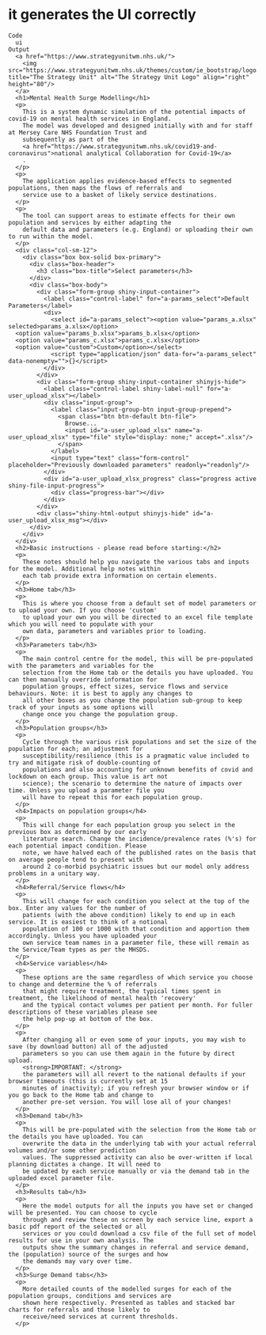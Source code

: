 # it generates the UI correctly

    Code
      ui
    Output
      <a href="https://www.strategyunitwm.nhs.uk/">
        <img src="https://www.strategyunitwm.nhs.uk/themes/custom/ie_bootstrap/logo.svg" title="The Strategy Unit" alt="The Strategy Unit Logo" align="right" height="80"/>
      </a>
      <h1>Mental Health Surge Modelling</h1>
      <p>
        This is a system dynamic simulation of the potential impacts of covid-19 on mental health services in England.
        The model was developed and designed initially with and for staff at Mersey Care NHS Foundation Trust and
        subsequently as part of the
        <a href="https://www.strategyunitwm.nhs.uk/covid19-and-coronavirus">national analytical Collaboration for Covid-19</a>
        .
      </p>
      <p>
        The application applies evidence-based effects to segmented populations, then maps the flows of referrals and
        service use to a basket of likely service destinations.
      </p>
      <p>
        The tool can support areas to estimate effects for their own population and services by either adapting the
        default data and parameters (e.g. England) or uploading their own to run within the model.
      </p>
      <div class="col-sm-12">
        <div class="box box-solid box-primary">
          <div class="box-header">
            <h3 class="box-title">Select parameters</h3>
          </div>
          <div class="box-body">
            <div class="form-group shiny-input-container">
              <label class="control-label" for="a-params_select">Default Parameters</label>
              <div>
                <select id="a-params_select"><option value="params_a.xlsx" selected>params_a.xlsx</option>
      <option value="params_b.xlsx">params_b.xlsx</option>
      <option value="params_c.xlsx">params_c.xlsx</option>
      <option value="custom">Custom</option></select>
                <script type="application/json" data-for="a-params_select" data-nonempty="">{}</script>
              </div>
            </div>
            <div class="form-group shiny-input-container shinyjs-hide">
              <label class="control-label shiny-label-null" for="a-user_upload_xlsx"></label>
              <div class="input-group">
                <label class="input-group-btn input-group-prepend">
                  <span class="btn btn-default btn-file">
                    Browse...
                    <input id="a-user_upload_xlsx" name="a-user_upload_xlsx" type="file" style="display: none;" accept=".xlsx"/>
                  </span>
                </label>
                <input type="text" class="form-control" placeholder="Previously downloaded parameters" readonly="readonly"/>
              </div>
              <div id="a-user_upload_xlsx_progress" class="progress active shiny-file-input-progress">
                <div class="progress-bar"></div>
              </div>
            </div>
            <div class="shiny-html-output shinyjs-hide" id="a-user_upload_xlsx_msg"></div>
          </div>
        </div>
      </div>
      <h2>Basic instructions - please read before starting:</h2>
      <p>
        These notes should help you navigate the various tabs and inputs for the model. Additional help notes within
        each tab provide extra information on certain elements.
      </p>
      <h3>Home tab</h3>
      <p>
        This is where you choose from a default set of model parameters or to upload your own. If you choose 'custom'
        to upload your own you will be directed to an excel file template which you will need to populate with your
        own data, parameters and variables prior to loading.
      </p>
      <h3>Parameters tab</h3>
      <p>
        The main control centre for the model, this will be pre-populated with the parameters and variables for the
        selection from the Home tab or the details you have uploaded. You can then manually override information for
        population groups, effect sizes, service flows and service behaviours. Note: it is best to apply any changes to
        all other boxes as you change the population sub-group to keep track of your inputs as some options will
        change once you change the population group.
      </p>
      <h3>Population groups</h3>
      <p>
        Cycle through the various risk populations and set the size of the population for each; an adjustment for
        susceptibility/resilience (this is a pragmatic value included to try and mitigate risk of double-counting of
        populations and also accounting for unknown benefits of covid and lockdown on each group. This value is art not
        science); the scenario to determine the nature of impacts over time. Unless you upload a parameter file you
        will have to repeat this for each population group.
      </p>
      <h4>Impacts on population groups</h4>
      <p>
        This will change for each population group you select in the previous box as determined by our early
        literature search. Change the incidence/prevalence rates (%'s) for each potential impact condition. Please
        note, we have halved each of the published rates on the basis that on average people tend to present with
        around 2 co-morbid psychiatric issues but our model only address problems in a unitary way.
      </p>
      <h4>Referral/Service flows</h4>
      <p>
        This will change for each condition you select at the top of the box. Enter any values for the number of
        patients (with the above condition) likely to end up in each service. It is easiest to think of a notional
        population of 100 or 1000 with that condition and apportion them accordingly. Unless you have uploaded your
        own service team names in a parameter file, these will remain as the Service/Team types as per the MHSDS.
      </p>
      <h4>Service variables</h4>
      <p>
        These options are the same regardless of which service you choose to change and determine the % of referrals
        that might require treatment, the typical times spent in treatment, the likelihood of mental health 'recovery'
        and the typical contact volumes per patient per month. For fuller descriptions of these variables please see
        the help pop-up at bottom of the box.
      </p>
      <p>
        After changing all or even some of your inputs, you may wish to save (by download button) all of the adjusted
        parameters so you can use them again in the future by direct upload.
        <strong>IMPORTANT: </strong>
        the parameters will all revert to the national defaults if your browser timeouts (this is currently set at 15
        minutes of inactivity); if you refresh your browser window or if you go back to the Home tab and change to
        another pre-set version. You will lose all of your changes!
      </p>
      <h3>Demand tab</h3>
      <p>
        This will be pre-populated with the selection from the Home tab or the details you have uploaded. You can
        overwrite the data in the underlying tab with your actual referral volumes and/or some other prediction
        values. The suppressed activity can also be over-written if local planning dictates a change. It will need to
        be updated by each service manually or via the demand tab in the uploaded excel parameter file.
      </p>
      <h3>Results tab</h3>
      <p>
        Here the model outputs for all the inputs you have set or changed will be presented. You can choose to cycle
        through and review these on screen by each service line, export a basic pdf report of the selected or all
        services or you could download a csv file of the full set of model results for use in your own analysis. The
        outputs show the summary changes in referral and service demand, the (population) source of the surges and how
        the demands may vary over time.
      </p>
      <h3>Surge Demand tabs</h3>
      <p>
        More detailed counts of the modelled surges for each of the population groups, conditions and services are
        shown here respectively. Presented as tables and stacked bar charts for referrals and those likely to
        receive/need services at current thresholds.
      </p>

